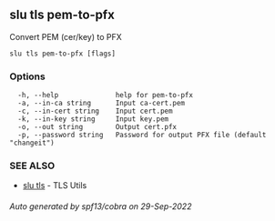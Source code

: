 ## slu tls pem-to-pfx

Convert PEM (cer/key) to PFX

```
slu tls pem-to-pfx [flags]
```

### Options

```
  -h, --help              help for pem-to-pfx
  -a, --in-ca string      Input ca-cert.pem
  -c, --in-cert string    Input cert.pem
  -k, --in-key string     Input key.pem
  -o, --out string        Output cert.pfx
  -p, --password string   Password for output PFX file (default "changeit")
```

### SEE ALSO

* [slu tls](slu_tls.md)	 - TLS Utils

###### Auto generated by spf13/cobra on 29-Sep-2022
